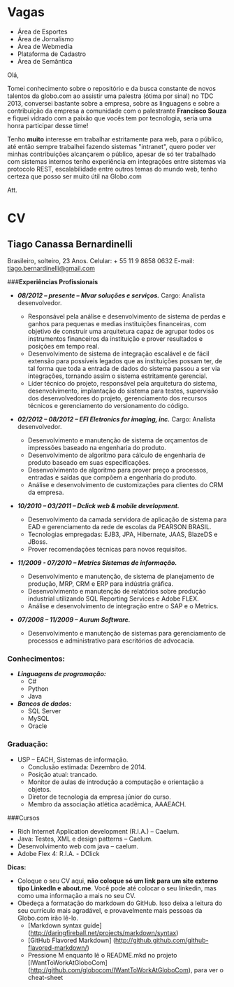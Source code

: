 Vagas
====

* Área de Esportes
* Área de Jornalismo
* Área de Webmedia
* Plataforma de Cadastro
* Área de Semântica

Olá, 

Tomei conhecimento sobre o repositório e da busca constante de novos talentos da globo.com ao assistir uma palestra (ótima por sinal) no TDC 2013, conversei bastante sobre a empresa, sobre as linguagens e sobre a contribuição da empresa a comunidade com o palestrante __Francisco Souza__ e fiquei vidrado com a paixão que vocês tem por tecnologia, seria uma honra participar desse time!

Tenho __muito__ interesse em trabalhar estritamente para web, para o público, até então sempre trabalhei fazendo sistemas "intranet", quero poder ver minhas contribuições alcançarem o público, apesar de só ter trabalhado com sistemas internos tenho experiência em integrações entre sistemas via protocolo REST, escalabilidade entre outros temas do mundo web, tenho certeza que posso ser muito útil na Globo.com

Att.

CV
==

Tiago Canassa Bernardinelli
---------------------------

Brasileiro, solteiro, 23 Anos.
Celular: + 55 11 9 8858 0632 E-mail: tiago.bernardinelli@gmail.com

###__Experiências Profissionais__

* ___08/2012 – presente – Mvar soluções e serviços.___
Cargo: Analista desenvolvedor.
	* Responsável pela análise e desenvolvimento de sistema de perdas e ganhos para pequenas e medias instituições financeiras, com objetivo de construir uma arquitetura capaz de agrupar todos os instrumentos financeiros da instituição e prover resultados e posições em tempo real.
	* Desenvolvimento de sistema de integração escalável e de fácil extensão para possíveis legados que as instituições possam ter, de tal forma que toda a entrada de dados do sistema passou a ser via integrações, tornando assim o sistema estritamente gerencial.
	* Líder técnico do projeto, responsável pela arquitetura do sistema, desenvolvimento, implantação do sistema para testes, supervisão dos desenvolvedores do projeto, gerenciamento dos recursos técnicos e gerenciamento do versionamento do código.

* ___02/2012 – 08/2012 – EFI Eletronics for imaging, inc.___
Cargo: Analista desenvolvedor.
	* Desenvolvimento e manutenção de sistema de orçamentos de impressões baseado na engenharia do produto.
	* Desenvolvimento de algoritmo para cálculo de engenharia de produto baseado em suas especificações.
	* Desenvolvimento de algoritmo para prover preço a processos, entradas e saídas que compõem a engenharia do produto.
	* Análise e desenvolvimento de customizações para clientes do CRM da empresa.

* ___10/2010 – 03/2011 – Dclick web & mobile development.___
	* Desenvolvimento da camada servidora de aplicação de sistema para EAD e gerenciamento da rede de escolas da PEARSON BRASIL.
	* Tecnologias empregadas: EJB3, JPA, Hibernate, JAAS, BlazeDS e JBoss.
	* Prover recomendações técnicas para novos requisitos.

* ___11/2009 - 07/2010 – Metrics Sistemas de informação.___
	* Desenvolvimento e manutenção, de sistema de planejamento de produção, MRP, CRM e ERP para indústria gráfica.
	* Desenvolvimento e manutenção de relatórios sobre produção industrial utilizando SQL Reporting Services e Adobe FLEX.
	* Análise e desenvolvimento de integração entre o SAP e o Metrics.

* ___07/2008 – 11/2009 – Aurum Software.___
	* Desenvolvimento e manutenção de sistemas para gerenciamento de processos e administrativo para escritórios de advocacia.

### Conhecimentos:
* ___Linguagens de programação:___
	* C#
	* Python
	* Java
* ___Bancos de dados:___
	* SQL Server
	* MySQL
	* Oracle

### Graduação:
* USP – EACH, Sistemas de informação.
	* Conclusão estimada: Dezembro de 2014.
	* Posição atual: trancado.
	* Monitor de aulas de introdução a computação e orientação a objetos.
	* Diretor de tecnologia da empresa júnior do curso.
	* Membro da associação atlética acadêmica, AAAEACH.

###Cursos
* Rich Internet Application development (R.I.A.) – Caelum.
* Java: Testes, XML e design patterns – Caelum.
* Desenvolvimento web com java – caelum.
* Adobe Flex 4: R.I.A. - DClick







__Dicas:__
* Coloque o seu CV aqui, __não coloque só um link para um site externo tipo LinkedIn e about.me__. Você pode até colocar o seu linkedin, mas como uma informação a mais no seu CV.
* Obedeça a formatação do markdown do GitHub. Isso deixa a leitura do seu currículo mais agradável, e provavelmente mais pessoas da Globo.com irão lê-lo.
	* [Markdown syntax guide] (http://daringfireball.net/projects/markdown/syntax)
	* [GitHub Flavored Markdown] (http://github.github.com/github-flavored-markdown/)
	* Pressione M enquanto lê o README.mkd no projeto [IWantToWorkAtGloboCom] (http://github.com/globocom/IWantToWorkAtGloboCom), para ver o cheat-sheet

